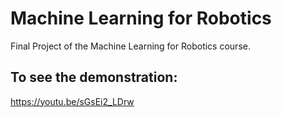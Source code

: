 # Machine Learning for Robotics
Final Project of the Machine Learning for Robotics course.
## To see the demonstration:  
https://youtu.be/sGsEi2_LDrw
